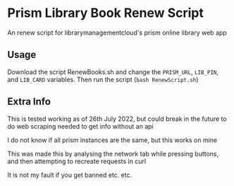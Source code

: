 # Prism Library Book Renew Script
An renew script for librarymanagementcloud's prism online library web app

## Usage
Download the script RenewBooks.sh and change the `PRISM_URL`, `LIB_PIN`, and `LIB_CARD` variables. Then run the script (`bash RenewScript.sh`)

## Extra Info
This is tested working as of 26th July 2022, but could break in the future to do web scraping needed to get info without an api

I do not know if all prism instances are the same, but this works on mine

This was made this by analysing the network tab while pressing buttons, and then attempting to recreate requests in curl

It is not my fault if you get banned etc. etc.
